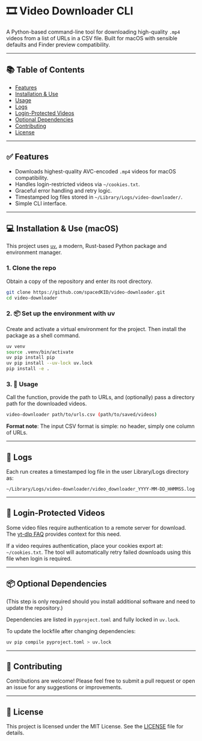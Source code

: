 # 🎞️ Video Downloader CLI

A Python-based command-line tool for downloading high-quality `.mp4` videos from a list of URLs in a CSV file. Built for macOS with sensible defaults and Finder preview compatibility.

---

## 📚 Table of Contents
- [Features](#-features)
- [Installation & Use](#-installation--use-macos)
- [Usage](#-usage)
- [Logs](#-logs)
- [Login-Protected Videos](#-login-protected-videos)
- [Optional Dependencies](#-optional-dependencies)
- [Contributing](#-contributing)
- [License](#-license)

---

## ✅ Features

- Downloads highest-quality AVC-encoded `.mp4` videos for macOS compatibility.
- Handles login-restricted videos via `~/cookies.txt`.
- Graceful error handling and retry logic.
- Timestamped log files stored in `~/Library/Logs/video-downloader/`.
- Simple CLI interface.

---

## 💻 Installation & Use (macOS)

This project uses [`uv`](https://github.com/astral-sh/uv), a modern, Rust-based Python package and environment manager.

### 1. Clone the repo
Obtain a copy of the repository and enter its root directory.

```bash
git clone https://github.com/spacedKID/video-downloader.git
cd video-downloader
```

### 2. 📦 Set up the environment with uv
Create and activate a virtual environment for the project. Then install the package as a shell command.

```bash
uv venv
source .venv/bin/activate
uv pip install pip
uv pip install --uv-lock uv.lock
pip install -e .
```

### 3. 🚀 Usage
Call the function, provide the path to URLs, and (optionally) pass a directory path for the downloaded videos.

```bash
video-downloader path/to/urls.csv (path/to/saved/videos)
```

**Format note**: The input CSV format is simple: no header, simply one column of URLs.

---

## 📁 Logs
Each run creates a timestamped log file in the user Library/Logs directory as:

```
~/Library/Logs/video-downloader/video_downloader_YYYY-MM-DD_HHMMSS.log
```

---

## 🔐 Login-Protected Videos
Some video files require authentication to a remote server for download. The [yt-dlp FAQ](https://github.com/yt-dlp/yt-dlp/wiki/FAQ#how-do-i-pass-cookies-to-yt-dlp) provides context for this need.

If a video requires authentication, place your cookies export at: `~/cookies.txt`. The tool will automatically retry failed downloads using this file when login is required.

---

## 📦 Optional Dependencies
(This step is only required should you install additional software and need to update the repository.)

Dependencies are listed in `pyproject.toml` and fully locked in `uv.lock`.

To update the lockfile after changing dependencies:

```bash
uv pip compile pyproject.toml > uv.lock
```

---

## 🤝 Contributing
Contributions are welcome! Please feel free to submit a pull request or open an issue for any suggestions or improvements.

---

## 📄 License
This project is licensed under the MIT License. See the [LICENSE](LICENSE) file for details.
